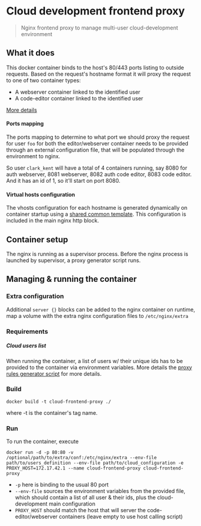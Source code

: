 Cloud development frontend proxy
================================

> Nginx frontend proxy to manage multi-user cloud-development environment  

## What it does

This docker container binds to the host's 80/443 ports listing to outside requests. Based on the request's hostname
format it will proxy the request to one of two container types:

- A webserver container linked to the identified user
- A code-editor container linked to the identified user

[More details](./conf/nginx/README.md)

#### Ports mapping

The ports mapping to determine to what port we should proxy the request for user `foo` for both the editor/webserver container
needs to be provided through an external configuration file, that will be populated through the environment to nginx.

So user `clark_kent` will have a total of 4 containers running, say 8080 for auth webserver, 8081 webserver, 8082 auth code editor,
8083 code editor. And it has an id of 1, so it'll start on port 8080.

#### Virtual hosts configuration

The vhosts configuration for each hostname is generated dynamically on container startup using a
[shared common template](./conf/nginx/directives/virtual_host_template.conf). This configuration is included in the main
nginx http block.

## Container setup

The nginx is running as a supervisor process. Before the nginx process is launched by supervisor, a proxy generator
script runs.

## Managing & running the container

### Extra configuration

Additional `server {}` blocks can be added to the nginx container on runtime, map a volume with the
extra nginx configuration files to `/etc/nginx/extra`

### Requirements

##### Cloud users list

When running the container, a list of users w/ their unique ids has to be provided to the container via environment variables.
More details  the [proxy rules generator script](`./scripts/nginx_proxy_rules.sh`) for more details.


### Build

`docker build -t cloud-frontend-proxy ./`

where -t is the container's tag name.


### Run

To run the container, execute

`docker run -d -p 80:80 -v /optional/path/to/extra/conf:/etc/nginx/extra --env-file path/to/users_definition --env-file path/to/cloud_configuration -e PROXY_HOST=172.17.42.1 --name cloud-frontend-proxy cloud-frontend-proxy`

- `-p` here is binding to the usual 80 port
- `--env-file` sources the environment variables from the provided file, which should contain a list of all user & their ids, plus the cloud-development main configuration
- `PROXY_HOST` should match the host that will server the code-editor/webserver containers (leave empty to use host calling script)
